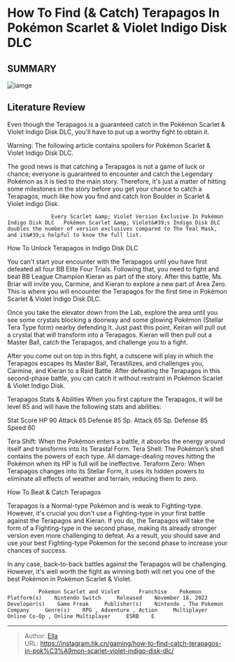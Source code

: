 # How To Find (&amp; Catch) Terapagos In Pokémon Scarlet &amp; Violet Indigo Disk DLC


## SUMMARY 

![iamge](https://static1.srcdn.com/wordpress/wp-content/uploads/2023/12/how-to-find-catch-terapagos-in-poke-mon-scarlet-violet-indigo-disk-dlc.jpg)

## Literature Review

Even though the Terapagos is a guaranteed catch in the Pokémon Scarlet &amp; Violet Indigo Disk DLC, you&#39;ll have to put up a worthy fight to obtain it.





Warning: The following article contains spoilers for Pokémon Scarlet &amp; Violet Indigo Disk DLC.




The good news is that catching a Terapagos is not a game of luck or chance; everyone is guaranteed to encounter and catch the Legendary Pokémon as it is tied to the main story. Therefore, it&#39;s just a matter of hitting some milestones in the story before you get your chance to catch a Terapagos, much like how you find and catch Iron Boulder in Scarlet &amp; Violet Indigo Disk.

                  Every Scarlet &amp; Violet Version Exclusive In Pokémon Indigo Disk DLC   Pokémon Scarlet &amp; Violet&#39;s Indigo Disk DLC doubles the number of version exclusives compared to The Teal Mask, and it&#39;s helpful to know the full list.   


 How To Unlock Terapagos in Indigo Disk DLC 
          

You can&#39;t start your encounter with the Terapagos until you have first defeated all four BB Elite Four Trials. Following that, you need to fight and beat BB League Champion Kieran as part of the story. After this battle, Ms. Briar will invite you, Carmine, and Kieran to explore a new part of Area Zero. This is where you will encounter the Terapagos for the first time in Pokémon Scarlet &amp; Violet Indigo Disk DLC.




Once you take the elevator down from the Lab, explore the area until you see some crystals blocking a doorway and some glowing Pokémon (Stellar Tera Type form) nearby defending it. Just past this point, Keiran will pull out a crystal that will transform into a Terapagos. Kieran will then pull out a Master Ball, catch the Terapagos, and challenge you to a fight.

After you come out on top in this fight, a cutscene will play in which the Terapagos escapes its Master Ball, Terastilizes, and challenges you, Carmine, and Kieran to a Raid Battle. After defeating the Terapagos in this second-phase battle, you can catch it without restraint in Pokémon Scarlet &amp; Violet Indigo Disk.

Terapagos Stats &amp; Abilities
When you first capture the Terapagos, it will be level 85 and will have the following stats and abilities:

  Stat   Score    HP   90    Attack   65    Defense   85    Sp. Attack   65    Sp. Defense   85    Speed   60   






  Tera Shift: When the Pokémon enters a battle, it absorbs the energy around itself and transforms into its Terastal Form.   Tera Shell: The Pokémon’s shell contains the powers of each type. All damage-dealing moves hitting the Pokémon when its HP is full will be ineffective.   Teraform Zero: When Terapagos changes into its Stellar Form, it uses its hidden powers to eliminate all effects of weather and terrain, reducing them to zero.  



 How To Beat &amp; Catch Terapagos 
          

Terapagos is a Normal-type Pokémon and is weak to Fighting-type. However, it&#39;s crucial you don&#39;t use a Fighting-type in your first battle against the Terapagos and Kieran. If you do, the Terapagos will take the form of a Fighting-type in the second phase, making its already stronger version even more challenging to defeat. As a result, you should save and use your best Fighting-type Pokemon for the second phase to increase your chances of success.




In any case, back-to-back battles against the Terapagos will be challenging. However, it&#39;s well worth the fight as winning both will net you one of the best Pokémon in Pokémon Scarlet &amp; Violet.

              Pokemon Scarlet and Violet      Franchise    Pokemon     Platform(s)    Nintendo Switch     Released    November 18, 2022     Developer(s)    Game Freak     Publisher(s)    Nintendo , The Pokemon Company     Genre(s)    RPG , Adventure , Action     Multiplayer    Online Co-Op , Online Multiplayer     ESRB    E      


---

> Author: [Ella](https://instagram.hk.cn/)  
> URL: https://instagram.hk.cn/gaming/how-to-find-catch-terapagos-in-pok%C3%A9mon-scarlet-violet-indigo-disk-dlc/  


